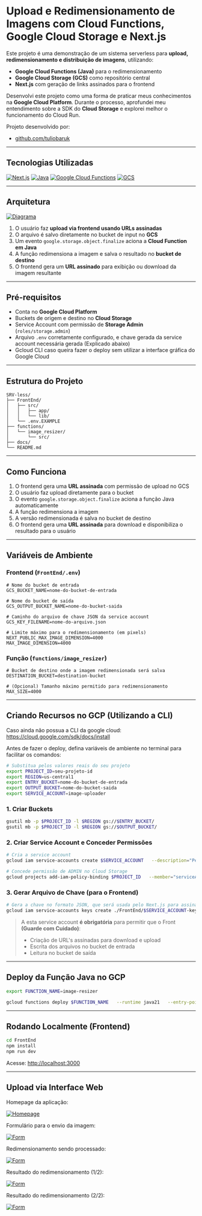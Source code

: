# Upload e Redimensionamento de Imagens com Cloud Functions, Google Cloud Storage e Next.js

Este projeto é uma demonstração de um sistema serverless para **upload, redimensionamento e distribuição de imagens**, utilizando:

- **Google Cloud Functions (Java)** para o redimensionamento
- **Google Cloud Storage (GCS)** como repositório central
- **Next.js** com geração de links assinados para o frontend

Desenvolvi este projeto como uma forma de praticar meus conhecimentos na **Google Cloud Platform**. Durante o processo, aprofundei meu entendimento sobre a SDK do **Cloud Storage** e explorei melhor o funcionamento do Cloud Run.

Projeto desenvolvido por:

- [github.com/tuliobaruk](https://github.com/tuliobaruk)

---

## Tecnologias Utilizadas

[![Next.js](https://img.shields.io/badge/Next.js-15.3.3-black?logo=next.js)](#)
[![Java](https://img.shields.io/badge/Java-21-blue?logo=java&logoColor=white)](#)
[![Google Cloud Functions](https://img.shields.io/badge/Google%20Cloud%20Functions-v2-4285F4?logo=googlecloud&logoColor=white)](#)
[![GCS](https://img.shields.io/badge/Cloud%20Storage-Google-34A853?logo=googlecloud&logoColor=white)](#)

---

## Arquitetura

[![Diagrama](./docs/diagrama.png)](./docs/diagrama.png)

1. O usuário faz **upload via frontend usando URLs assinadas**
2. O arquivo é salvo diretamente no bucket de input no **GCS**
3. Um evento `google.storage.object.finalize` aciona a **Cloud Function em Java**
4. A função redimensiona a imagem e salva o resultado no **bucket de destino**
5. O frontend gera um **URL assinado** para exibição ou download da imagem resultante

---

## Pré-requisitos

- Conta no **Google Cloud Platform**
- Buckets de origem e destino no **Cloud Storage**
- Service Account com permissão de **Storage Admin** (`roles/storage.admin`)
- Arquivo `.env` corretamente configurado, e chave gerada da service account necessária gerada (Explicado abaixo)
- Gcloud CLI caso queira fazer o deploy sem utilizar a interface gráfica do Google Cloud

---

## Estrutura do Projeto

```
SRV-less/
├── FrontEnd/
│   ├── src/
│   │   ├── app/
│   │   └── lib/
│   └── .env.EXAMPLE
├── functions/
│   └── image_resizer/
│       └── src/
├── docs/
└── README.md
```

---

## Como Funciona

1. O frontend gera uma **URL assinada** com permissão de upload no GCS
2. O usuário faz upload diretamente para o bucket
3. O evento `google.storage.object.finalize` aciona a função Java automaticamente
4. A função redimensiona a imagem
5. A versão redimensionada é salva no bucket de destino
6. O frontend gera uma **URL assinada** para download e disponibiliza o resultado para o usuário
---

## Variáveis de Ambiente

### Frontend (`FrontEnd/.env`)

```env
# Nome do bucket de entrada
GCS_BUCKET_NAME=nome-do-bucket-de-entrada

# Nome do bucket de saída
GCS_OUTPUT_BUCKET_NAME=nome-do-bucket-saida

# Caminho do arquivo de chave JSON da service account
GCS_KEY_FILENAME=nome-do-arquivo.json

# Limite máximo para o redimensionamento (em pixels)
NEXT_PUBLIC_MAX_IMAGE_DIMENSION=4000
MAX_IMAGE_DIMENSION=4000
```

### Função (`functions/image_resizer`)

```env
# Bucket de destino onde a imagem redimensionada será salva
DESTINATION_BUCKET=destination-bucket

# (Opcional) Tamanho máximo permitido para redimensionamento
MAX_SIZE=4000
```

---

## Criando Recursos no GCP (Utilizando a CLI)
Caso ainda não possua a CLI da google cloud:
https://cloud.google.com/sdk/docs/install

Antes de fazer o deploy, defina variáveis de ambiente no terminal para facilitar os comandos:

```bash
# Substitua pelos valores reais do seu projeto
export PROJECT_ID=seu-projeto-id
export REGION=us-central1
export ENTRY_BUCKET=nome-do-bucket-de-entrada
export OUTPUT_BUCKET=nome-do-bucket-saida
export SERVICE_ACCOUNT=image-uploader
```

### 1. Criar Buckets

```bash
gsutil mb -p $PROJECT_ID -l $REGION gs://$ENTRY_BUCKET/
gsutil mb -p $PROJECT_ID -l $REGION gs://$OUTPUT_BUCKET/
```

### 2. Criar Service Account e Conceder Permissões

```bash
# Cria a service account
gcloud iam service-accounts create $SERVICE_ACCOUNT   --description="Permissões para acessar e gerenciar imagens no Cloud Storage"   --display-name="Image Uploader"

# Concede permissão de ADMIN no Cloud Storage
gcloud projects add-iam-policy-binding $PROJECT_ID   --member="serviceAccount:$SERVICE_ACCOUNT@$PROJECT_ID.iam.gserviceaccount.com"   --role="roles/storage.admin"
```

### 3. Gerar Arquivo de Chave (para o Frontend)

```bash
# Gera a chave no formato JSON, que será usada pelo Next.js para assinar URLs
gcloud iam service-accounts keys create ./FrontEnd/$SERVICE_ACCOUNT-key.json   --iam-account=$SERVICE_ACCOUNT@$PROJECT_ID.iam.gserviceaccount.com
```

> A esta service account **é obrigatória** para permitir que o Front **(Guarde com Cuidado)**:
> - Criação de URL's assinadas para download e upload
> - Escrita dos arquivos no bucket de entrada
> - Leitura no bucket de saída

---

## Deploy da Função Java no GCP

```bash
export FUNCTION_NAME=image-resizer

gcloud functions deploy $FUNCTION_NAME   --runtime java21   --entry-point gcfv2.MyCloudEventFunction   --trigger-event google.storage.object.finalize   --trigger-resource $ENTRY_BUCKET   --set-env-vars DESTINATION_BUCKET=$OUTPUT_BUCKET   --gen2   --region $REGION
```

---

## Rodando Localmente (Frontend)

```bash
cd FrontEnd
npm install
npm run dev
```

Acesse: [http://localhost:3000](http://localhost:3000)

---

## Upload via Interface Web

Homepage da aplicação:

[![Homepage](./docs/frontEnd1.png)](./docs/frontEnd1.png)

Formulário para o envio da imagem:

[![Form](./docs/frontEnd2.png)](./docs/frontEnd2.png)

Redimensionamento sendo processado:

[![Form](./docs/frontEnd3.png)](./docs/frontEnd3.png)

Resultado do redimensionamento (1/2):

[![Form](./docs/frontEnd4.png)](./docs/frontEnd4.png)

Resultado do redimensionamento (2/2):

[![Form](./docs/frontEnd5.png)](./docs/frontEnd5.png)

